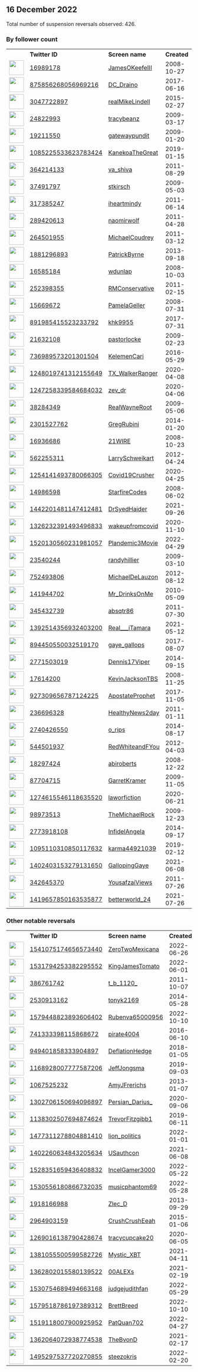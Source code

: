 
## 16 December 2022
Total number of suspension reversals observed: 426.

### By follower count
<table><tr><th></th><th align="left">Twitter ID</th><th align="left">Screen name</th>
<th align="left">Created</th><th align="left">Status</th><th align="left">Suspended</th><th align="left">Followers</th>
<tr><td><a href="https://pbs.twimg.com/profile_images/1639334106587594752/1nIRTlJr_normal.jpg"><img src="https://pbs.twimg.com/profile_images/1639334106587594752/1nIRTlJr_normal.jpg" width="40px" height="40px" align="center"/></a></td><td><a href="https://twitter.com/intent/user?user_id=16989178">16989178</a></td><td><a href="https://twitter.com/JamesOKeefeIII">JamesOKeefeIII</a></td><td>2008-10-27</td><td align="center"></td><td></td><td>1588230</td></tr>
<tr><td><a href="https://pbs.twimg.com/profile_images/1605984002522890244/FcXf_Nvp_normal.jpg"><img src="https://pbs.twimg.com/profile_images/1605984002522890244/FcXf_Nvp_normal.jpg" width="40px" height="40px" align="center"/></a></td><td><a href="https://twitter.com/intent/user?user_id=875856268056969216">875856268056969216</a></td><td><a href="https://twitter.com/DC_Draino">DC_Draino</a></td><td>2017-06-16</td><td align="center"></td><td></td><td>754655</td></tr>
<tr><td><a href="https://pbs.twimg.com/profile_images/855439170063536129/24_RnYSe_normal.jpg"><img src="https://pbs.twimg.com/profile_images/855439170063536129/24_RnYSe_normal.jpg" width="40px" height="40px" align="center"/></a></td><td><a href="https://twitter.com/intent/user?user_id=3047722897">3047722897</a></td><td><a href="https://twitter.com/realMikeLindell">realMikeLindell</a></td><td>2015-02-27</td><td align="center"></td><td></td><td>673433</td></tr>
<tr><td><a href="https://pbs.twimg.com/profile_images/1191531022703312896/MuXU4F9a_normal.jpg"><img src="https://pbs.twimg.com/profile_images/1191531022703312896/MuXU4F9a_normal.jpg" width="40px" height="40px" align="center"/></a></td><td><a href="https://twitter.com/intent/user?user_id=24822993">24822993</a></td><td><a href="https://twitter.com/tracybeanz">tracybeanz</a></td><td>2009-03-17</td><td align="center"></td><td>2022-12-16</td><td>557074</td></tr>
<tr><td><a href="https://pbs.twimg.com/profile_images/1604127647390392323/1CdvBvRK_normal.jpg"><img src="https://pbs.twimg.com/profile_images/1604127647390392323/1CdvBvRK_normal.jpg" width="40px" height="40px" align="center"/></a></td><td><a href="https://twitter.com/intent/user?user_id=19211550">19211550</a></td><td><a href="https://twitter.com/gatewaypundit">gatewaypundit</a></td><td>2009-01-20</td><td align="center"></td><td></td><td>523349</td></tr>
<tr><td><a href="https://pbs.twimg.com/profile_images/1612188077333835776/qxjhM55m_normal.jpg"><img src="https://pbs.twimg.com/profile_images/1612188077333835776/qxjhM55m_normal.jpg" width="40px" height="40px" align="center"/></a></td><td><a href="https://twitter.com/intent/user?user_id=1085225533623783424">1085225533623783424</a></td><td><a href="https://twitter.com/KanekoaTheGreat">KanekoaTheGreat</a></td><td>2019-01-15</td><td align="center"></td><td></td><td>379221</td></tr>
<tr><td><a href="https://pbs.twimg.com/profile_images/1152766391805763584/dvvPaK2N_normal.jpg"><img src="https://pbs.twimg.com/profile_images/1152766391805763584/dvvPaK2N_normal.jpg" width="40px" height="40px" align="center"/></a></td><td><a href="https://twitter.com/intent/user?user_id=364214133">364214133</a></td><td><a href="https://twitter.com/va_shiva">va_shiva</a></td><td>2011-08-29</td><td align="center"></td><td></td><td>322637</td></tr>
<tr><td><a href="https://pbs.twimg.com/profile_images/199472043/kirsch_normal.jpg"><img src="https://pbs.twimg.com/profile_images/199472043/kirsch_normal.jpg" width="40px" height="40px" align="center"/></a></td><td><a href="https://twitter.com/intent/user?user_id=37491797">37491797</a></td><td><a href="https://twitter.com/stkirsch">stkirsch</a></td><td>2009-05-03</td><td align="center"></td><td>2022-02-13</td><td>304231</td></tr>
<tr><td><a href="https://pbs.twimg.com/profile_images/1267270775385423872/Co_y6GOc_normal.jpg"><img src="https://pbs.twimg.com/profile_images/1267270775385423872/Co_y6GOc_normal.jpg" width="40px" height="40px" align="center"/></a></td><td><a href="https://twitter.com/intent/user?user_id=317385247">317385247</a></td><td><a href="https://twitter.com/iheartmindy">iheartmindy</a></td><td>2011-06-14</td><td align="center"></td><td></td><td>292848</td></tr>
<tr><td><a href="https://pbs.twimg.com/profile_images/1287776084998656000/y_enIbeq_normal.jpg"><img src="https://pbs.twimg.com/profile_images/1287776084998656000/y_enIbeq_normal.jpg" width="40px" height="40px" align="center"/></a></td><td><a href="https://twitter.com/intent/user?user_id=289420613">289420613</a></td><td><a href="https://twitter.com/naomirwolf">naomirwolf</a></td><td>2011-04-28</td><td align="center"></td><td></td><td>284333</td></tr>
<tr><td><a href="https://pbs.twimg.com/profile_images/1612573412861399068/8sNTqbiL_normal.jpg"><img src="https://pbs.twimg.com/profile_images/1612573412861399068/8sNTqbiL_normal.jpg" width="40px" height="40px" align="center"/></a></td><td><a href="https://twitter.com/intent/user?user_id=264501955">264501955</a></td><td><a href="https://twitter.com/MichaelCoudrey">MichaelCoudrey</a></td><td>2011-03-12</td><td align="center"></td><td></td><td>261070</td></tr>
<tr><td><a href="https://pbs.twimg.com/profile_images/378800000572625416/6cd40c135395d778cc81b79c46c69b32_normal.jpeg"><img src="https://pbs.twimg.com/profile_images/378800000572625416/6cd40c135395d778cc81b79c46c69b32_normal.jpeg" width="40px" height="40px" align="center"/></a></td><td><a href="https://twitter.com/intent/user?user_id=1881296893">1881296893</a></td><td><a href="https://twitter.com/PatrickByrne">PatrickByrne</a></td><td>2013-09-18</td><td align="center"></td><td></td><td>249400</td></tr>
<tr><td><a href="https://pbs.twimg.com/profile_images/640587218000568320/wQtpRikN_normal.jpg"><img src="https://pbs.twimg.com/profile_images/640587218000568320/wQtpRikN_normal.jpg" width="40px" height="40px" align="center"/></a></td><td><a href="https://twitter.com/intent/user?user_id=16585184">16585184</a></td><td><a href="https://twitter.com/wdunlap">wdunlap</a></td><td>2008-10-03</td><td align="center"></td><td></td><td>210735</td></tr>
<tr><td><a href="https://pbs.twimg.com/profile_images/1603858008135589900/AwTB85-X_normal.jpg"><img src="https://pbs.twimg.com/profile_images/1603858008135589900/AwTB85-X_normal.jpg" width="40px" height="40px" align="center"/></a></td><td><a href="https://twitter.com/intent/user?user_id=252398355">252398355</a></td><td><a href="https://twitter.com/RMConservative">RMConservative</a></td><td>2011-02-15</td><td align="center"></td><td>2022-07-03</td><td>194906</td></tr>
<tr><td><a href="https://pbs.twimg.com/profile_images/1335707607668039681/jLBsBlqp_normal.jpg"><img src="https://pbs.twimg.com/profile_images/1335707607668039681/jLBsBlqp_normal.jpg" width="40px" height="40px" align="center"/></a></td><td><a href="https://twitter.com/intent/user?user_id=15669672">15669672</a></td><td><a href="https://twitter.com/PamelaGeller">PamelaGeller</a></td><td>2008-07-31</td><td align="center"></td><td></td><td>176013</td></tr>
<tr><td><a href="https://pbs.twimg.com/profile_images/1370434018630643713/CBlDQ265_normal.jpg"><img src="https://pbs.twimg.com/profile_images/1370434018630643713/CBlDQ265_normal.jpg" width="40px" height="40px" align="center"/></a></td><td><a href="https://twitter.com/intent/user?user_id=891985415523233792">891985415523233792</a></td><td><a href="https://twitter.com/khk9955">khk9955</a></td><td>2017-07-31</td><td align="center"></td><td>2022-12-09</td><td>156829</td></tr>
<tr><td><a href="https://pbs.twimg.com/profile_images/1643663557500731434/XLq7g4Xz_normal.jpg"><img src="https://pbs.twimg.com/profile_images/1643663557500731434/XLq7g4Xz_normal.jpg" width="40px" height="40px" align="center"/></a></td><td><a href="https://twitter.com/intent/user?user_id=21632108">21632108</a></td><td><a href="https://twitter.com/pastorlocke">pastorlocke</a></td><td>2009-02-23</td><td align="center"></td><td></td><td>146687</td></tr>
<tr><td><a href="https://pbs.twimg.com/profile_images/1604153149765390338/PeUYpnkE_normal.jpg"><img src="https://pbs.twimg.com/profile_images/1604153149765390338/PeUYpnkE_normal.jpg" width="40px" height="40px" align="center"/></a></td><td><a href="https://twitter.com/intent/user?user_id=736989573201301504">736989573201301504</a></td><td><a href="https://twitter.com/KelemenCari">KelemenCari</a></td><td>2016-05-29</td><td align="center"></td><td></td><td>133036</td></tr>
<tr><td><a href="https://pbs.twimg.com/profile_images/1353441518334443520/1RTRJlU-_normal.jpg"><img src="https://pbs.twimg.com/profile_images/1353441518334443520/1RTRJlU-_normal.jpg" width="40px" height="40px" align="center"/></a></td><td><a href="https://twitter.com/intent/user?user_id=1248019741312155649">1248019741312155649</a></td><td><a href="https://twitter.com/TX_WalkerRanger">TX_WalkerRanger</a></td><td>2020-04-08</td><td align="center"></td><td></td><td>116856</td></tr>
<tr><td><a href="https://pbs.twimg.com/profile_images/1273806895560773632/shKS5OsE_normal.jpg"><img src="https://pbs.twimg.com/profile_images/1273806895560773632/shKS5OsE_normal.jpg" width="40px" height="40px" align="center"/></a></td><td><a href="https://twitter.com/intent/user?user_id=1247258339584684032">1247258339584684032</a></td><td><a href="https://twitter.com/zev_dr">zev_dr</a></td><td>2020-04-06</td><td align="center"></td><td></td><td>115114</td></tr>
<tr><td><a href="https://pbs.twimg.com/profile_images/683535584707518464/pOxaE23a_normal.jpg"><img src="https://pbs.twimg.com/profile_images/683535584707518464/pOxaE23a_normal.jpg" width="40px" height="40px" align="center"/></a></td><td><a href="https://twitter.com/intent/user?user_id=38284349">38284349</a></td><td><a href="https://twitter.com/RealWayneRoot">RealWayneRoot</a></td><td>2009-05-06</td><td align="center"></td><td></td><td>114292</td></tr>
<tr><td><a href="https://pbs.twimg.com/profile_images/1611113157820403712/e3Hy_yck_normal.png"><img src="https://pbs.twimg.com/profile_images/1611113157820403712/e3Hy_yck_normal.png" width="40px" height="40px" align="center"/></a></td><td><a href="https://twitter.com/intent/user?user_id=2301527762">2301527762</a></td><td><a href="https://twitter.com/GregRubini">GregRubini</a></td><td>2014-01-20</td><td align="center"></td><td></td><td>113754</td></tr>
<tr><td><a href="https://pbs.twimg.com/profile_images/1626978009285799936/tfAHXd7d_normal.jpg"><img src="https://pbs.twimg.com/profile_images/1626978009285799936/tfAHXd7d_normal.jpg" width="40px" height="40px" align="center"/></a></td><td><a href="https://twitter.com/intent/user?user_id=16936686">16936686</a></td><td><a href="https://twitter.com/21WIRE">21WIRE</a></td><td>2008-10-23</td><td align="center"></td><td></td><td>108585</td></tr>
<tr><td><a href="https://pbs.twimg.com/profile_images/1352066867838414850/2bv_aTro_normal.jpg"><img src="https://pbs.twimg.com/profile_images/1352066867838414850/2bv_aTro_normal.jpg" width="40px" height="40px" align="center"/></a></td><td><a href="https://twitter.com/intent/user?user_id=562255311">562255311</a></td><td><a href="https://twitter.com/LarrySchweikart">LarrySchweikart</a></td><td>2012-04-24</td><td align="center"></td><td></td><td>93162</td></tr>
<tr><td><a href="https://pbs.twimg.com/profile_images/1352174641331187713/fUgcRPnd_normal.jpg"><img src="https://pbs.twimg.com/profile_images/1352174641331187713/fUgcRPnd_normal.jpg" width="40px" height="40px" align="center"/></a></td><td><a href="https://twitter.com/intent/user?user_id=1254141493780066305">1254141493780066305</a></td><td><a href="https://twitter.com/Covid19Crusher">Covid19Crusher</a></td><td>2020-04-25</td><td align="center"></td><td>2022-02-13</td><td>92522</td></tr>
<tr><td><a href="https://pbs.twimg.com/profile_images/1615728441424240653/jPszdUXL_normal.jpg"><img src="https://pbs.twimg.com/profile_images/1615728441424240653/jPszdUXL_normal.jpg" width="40px" height="40px" align="center"/></a></td><td><a href="https://twitter.com/intent/user?user_id=14986598">14986598</a></td><td><a href="https://twitter.com/StarfireCodes">StarfireCodes</a></td><td>2008-06-02</td><td align="center"></td><td></td><td>89416</td></tr>
<tr><td><a href="https://pbs.twimg.com/profile_images/1604013834875928578/I5gj2-kv_normal.jpg"><img src="https://pbs.twimg.com/profile_images/1604013834875928578/I5gj2-kv_normal.jpg" width="40px" height="40px" align="center"/></a></td><td><a href="https://twitter.com/intent/user?user_id=1442201481147412481">1442201481147412481</a></td><td><a href="https://twitter.com/DrSyedHaider">DrSyedHaider</a></td><td>2021-09-26</td><td align="center"></td><td></td><td>86508</td></tr>
<tr><td><a href="https://pbs.twimg.com/profile_images/1620456338105974784/KMGMdsa3_normal.png"><img src="https://pbs.twimg.com/profile_images/1620456338105974784/KMGMdsa3_normal.png" width="40px" height="40px" align="center"/></a></td><td><a href="https://twitter.com/intent/user?user_id=1326232391493496833">1326232391493496833</a></td><td><a href="https://twitter.com/wakeupfromcovid">wakeupfromcovid</a></td><td>2020-11-10</td><td align="center"></td><td></td><td>85617</td></tr>
<tr><td><a href="https://pbs.twimg.com/profile_images/1520130969524744192/DwPS3feJ_normal.jpg"><img src="https://pbs.twimg.com/profile_images/1520130969524744192/DwPS3feJ_normal.jpg" width="40px" height="40px" align="center"/></a></td><td><a href="https://twitter.com/intent/user?user_id=1520130560231981057">1520130560231981057</a></td><td><a href="https://twitter.com/Plandemic3Movie">Plandemic3Movie</a></td><td>2022-04-29</td><td align="center"></td><td>2022-07-12</td><td>74632</td></tr>
<tr><td><a href="https://pbs.twimg.com/profile_images/1317203016160772103/Ydufo-3s_normal.jpg"><img src="https://pbs.twimg.com/profile_images/1317203016160772103/Ydufo-3s_normal.jpg" width="40px" height="40px" align="center"/></a></td><td><a href="https://twitter.com/intent/user?user_id=23540244">23540244</a></td><td><a href="https://twitter.com/randyhillier">randyhillier</a></td><td>2009-03-10</td><td align="center"></td><td>2022-03-09</td><td>72242</td></tr>
<tr><td><a href="https://pbs.twimg.com/profile_images/1649077482677764097/BQl7MMkr_normal.jpg"><img src="https://pbs.twimg.com/profile_images/1649077482677764097/BQl7MMkr_normal.jpg" width="40px" height="40px" align="center"/></a></td><td><a href="https://twitter.com/intent/user?user_id=752493806">752493806</a></td><td><a href="https://twitter.com/MichaelDeLauzon">MichaelDeLauzon</a></td><td>2012-08-12</td><td align="center"></td><td>2022-04-14</td><td>71993</td></tr>
<tr><td><a href="https://pbs.twimg.com/profile_images/1134420203381481473/uGpKts0D_normal.jpg"><img src="https://pbs.twimg.com/profile_images/1134420203381481473/uGpKts0D_normal.jpg" width="40px" height="40px" align="center"/></a></td><td><a href="https://twitter.com/intent/user?user_id=141944702">141944702</a></td><td><a href="https://twitter.com/Mr_DrinksOnMe">Mr_DrinksOnMe</a></td><td>2010-05-09</td><td align="center"></td><td></td><td>69407</td></tr>
<tr><td><a href="https://pbs.twimg.com/profile_images/1605833842484551685/3QpW_u1O_normal.jpg"><img src="https://pbs.twimg.com/profile_images/1605833842484551685/3QpW_u1O_normal.jpg" width="40px" height="40px" align="center"/></a></td><td><a href="https://twitter.com/intent/user?user_id=345432739">345432739</a></td><td><a href="https://twitter.com/absqtr86">absqtr86</a></td><td>2011-07-30</td><td align="center"></td><td>2022-11-13</td><td>68765</td></tr>
<tr><td><a href="https://pbs.twimg.com/profile_images/1438195917753098244/KIcIAmX7_normal.jpg"><img src="https://pbs.twimg.com/profile_images/1438195917753098244/KIcIAmX7_normal.jpg" width="40px" height="40px" align="center"/></a></td><td><a href="https://twitter.com/intent/user?user_id=1392514356932403200">1392514356932403200</a></td><td><a href="https://twitter.com/Real___iTamara">Real___iTamara</a></td><td>2021-05-12</td><td align="center"></td><td></td><td>67278</td></tr>
<tr><td><a href="https://pbs.twimg.com/profile_images/1322966844161069056/pYRP5dxd_normal.jpg"><img src="https://pbs.twimg.com/profile_images/1322966844161069056/pYRP5dxd_normal.jpg" width="40px" height="40px" align="center"/></a></td><td><a href="https://twitter.com/intent/user?user_id=894450550032519170">894450550032519170</a></td><td><a href="https://twitter.com/gaye_gallops">gaye_gallops</a></td><td>2017-08-07</td><td align="center"></td><td></td><td>64542</td></tr>
<tr><td><a href="https://pbs.twimg.com/profile_images/1611591342781771777/TQREO6iL_normal.jpg"><img src="https://pbs.twimg.com/profile_images/1611591342781771777/TQREO6iL_normal.jpg" width="40px" height="40px" align="center"/></a></td><td><a href="https://twitter.com/intent/user?user_id=2771503019">2771503019</a></td><td><a href="https://twitter.com/Dennis17Viper">Dennis17Viper</a></td><td>2014-09-15</td><td align="center"></td><td></td><td>61879</td></tr>
<tr><td><a href="https://pbs.twimg.com/profile_images/812671464109326337/ScqkChS0_normal.jpg"><img src="https://pbs.twimg.com/profile_images/812671464109326337/ScqkChS0_normal.jpg" width="40px" height="40px" align="center"/></a></td><td><a href="https://twitter.com/intent/user?user_id=17614200">17614200</a></td><td><a href="https://twitter.com/KevinJacksonTBS">KevinJacksonTBS</a></td><td>2008-11-25</td><td align="center"></td><td></td><td>56493</td></tr>
<tr><td><a href="https://pbs.twimg.com/profile_images/1641645299889238017/WwwK5Nnx_normal.jpg"><img src="https://pbs.twimg.com/profile_images/1641645299889238017/WwwK5Nnx_normal.jpg" width="40px" height="40px" align="center"/></a></td><td><a href="https://twitter.com/intent/user?user_id=927309656787124225">927309656787124225</a></td><td><a href="https://twitter.com/ApostateProphet">ApostateProphet</a></td><td>2017-11-05</td><td align="center"></td><td>2022-06-12</td><td>55136</td></tr>
<tr><td><a href="https://pbs.twimg.com/profile_images/511984651972276224/hJYNVtnP_normal.png"><img src="https://pbs.twimg.com/profile_images/511984651972276224/hJYNVtnP_normal.png" width="40px" height="40px" align="center"/></a></td><td><a href="https://twitter.com/intent/user?user_id=236696328">236696328</a></td><td><a href="https://twitter.com/HealthyNews2day">HealthyNews2day</a></td><td>2011-01-11</td><td align="center"></td><td></td><td>52935</td></tr>
<tr><td><a href="https://pbs.twimg.com/profile_images/1339475300250316802/1FAC5bCw_normal.jpg"><img src="https://pbs.twimg.com/profile_images/1339475300250316802/1FAC5bCw_normal.jpg" width="40px" height="40px" align="center"/></a></td><td><a href="https://twitter.com/intent/user?user_id=2740426550">2740426550</a></td><td><a href="https://twitter.com/o_rips">o_rips</a></td><td>2014-08-17</td><td align="center"></td><td></td><td>52416</td></tr>
<tr><td><a href="https://pbs.twimg.com/profile_images/972185483903164416/pGLXjohp_normal.jpg"><img src="https://pbs.twimg.com/profile_images/972185483903164416/pGLXjohp_normal.jpg" width="40px" height="40px" align="center"/></a></td><td><a href="https://twitter.com/intent/user?user_id=544501937">544501937</a></td><td><a href="https://twitter.com/RedWhiteandFYou">RedWhiteandFYou</a></td><td>2012-04-03</td><td align="center"></td><td></td><td>52044</td></tr>
<tr><td><a href="https://pbs.twimg.com/profile_images/1634329360290258945/cB_WrFU__normal.jpg"><img src="https://pbs.twimg.com/profile_images/1634329360290258945/cB_WrFU__normal.jpg" width="40px" height="40px" align="center"/></a></td><td><a href="https://twitter.com/intent/user?user_id=18297424">18297424</a></td><td><a href="https://twitter.com/abiroberts">abiroberts</a></td><td>2008-12-22</td><td align="center"></td><td>2022-05-19</td><td>51353</td></tr>
<tr><td><a href="https://pbs.twimg.com/profile_images/1494501034768617476/BtBRmo8T_normal.jpg"><img src="https://pbs.twimg.com/profile_images/1494501034768617476/BtBRmo8T_normal.jpg" width="40px" height="40px" align="center"/></a></td><td><a href="https://twitter.com/intent/user?user_id=87704715">87704715</a></td><td><a href="https://twitter.com/GarretKramer">GarretKramer</a></td><td>2009-11-05</td><td align="center">✔️👋</td><td>2022-09-06</td><td>49933</td></tr>
<tr><td><a href="https://pbs.twimg.com/profile_images/1454930308260843524/sTVokvVK_normal.jpg"><img src="https://pbs.twimg.com/profile_images/1454930308260843524/sTVokvVK_normal.jpg" width="40px" height="40px" align="center"/></a></td><td><a href="https://twitter.com/intent/user?user_id=1274615546118635520">1274615546118635520</a></td><td><a href="https://twitter.com/laworfiction">laworfiction</a></td><td>2020-06-21</td><td align="center"></td><td>2022-11-10</td><td>49274</td></tr>
<tr><td><a href="https://pbs.twimg.com/profile_images/1112013016952946688/qcBhSMvI_normal.jpg"><img src="https://pbs.twimg.com/profile_images/1112013016952946688/qcBhSMvI_normal.jpg" width="40px" height="40px" align="center"/></a></td><td><a href="https://twitter.com/intent/user?user_id=98973513">98973513</a></td><td><a href="https://twitter.com/TheMichaelRock">TheMichaelRock</a></td><td>2009-12-23</td><td align="center"></td><td></td><td>47479</td></tr>
<tr><td><a href="https://pbs.twimg.com/profile_images/1329994457505296389/oTVjQQ62_normal.jpg"><img src="https://pbs.twimg.com/profile_images/1329994457505296389/oTVjQQ62_normal.jpg" width="40px" height="40px" align="center"/></a></td><td><a href="https://twitter.com/intent/user?user_id=2773918108">2773918108</a></td><td><a href="https://twitter.com/InfidelAngela">InfidelAngela</a></td><td>2014-09-17</td><td align="center"></td><td></td><td>46248</td></tr>
<tr><td><a href="https://pbs.twimg.com/profile_images/1372090825132367874/iuq8R39H_normal.jpg"><img src="https://pbs.twimg.com/profile_images/1372090825132367874/iuq8R39H_normal.jpg" width="40px" height="40px" align="center"/></a></td><td><a href="https://twitter.com/intent/user?user_id=1095110310850117632">1095110310850117632</a></td><td><a href="https://twitter.com/karma44921039">karma44921039</a></td><td>2019-02-12</td><td align="center"></td><td></td><td>45889</td></tr>
<tr><td><a href="https://pbs.twimg.com/profile_images/1609228968200110082/C1vTawBE_normal.jpg"><img src="https://pbs.twimg.com/profile_images/1609228968200110082/C1vTawBE_normal.jpg" width="40px" height="40px" align="center"/></a></td><td><a href="https://twitter.com/intent/user?user_id=1402403153279131650">1402403153279131650</a></td><td><a href="https://twitter.com/GallopingGaye">GallopingGaye</a></td><td>2021-06-08</td><td align="center"></td><td></td><td>43618</td></tr>
<tr><td><a href="https://pbs.twimg.com/profile_images/1176798187308429313/v7vN2pe1_normal.jpg"><img src="https://pbs.twimg.com/profile_images/1176798187308429313/v7vN2pe1_normal.jpg" width="40px" height="40px" align="center"/></a></td><td><a href="https://twitter.com/intent/user?user_id=342645370">342645370</a></td><td><a href="https://twitter.com/YousafzaiViews">YousafzaiViews</a></td><td>2011-07-26</td><td align="center"></td><td>2022-10-15</td><td>41705</td></tr>
<tr><td><a href="https://pbs.twimg.com/profile_images/1622665954764234768/9YkshWxJ_normal.jpg"><img src="https://pbs.twimg.com/profile_images/1622665954764234768/9YkshWxJ_normal.jpg" width="40px" height="40px" align="center"/></a></td><td><a href="https://twitter.com/intent/user?user_id=1419657850163535877">1419657850163535877</a></td><td><a href="https://twitter.com/betterworld_24">betterworld_24</a></td><td>2021-07-26</td><td align="center"></td><td></td><td>41627</td></tr>
</table>

### Other notable reversals
<table><tr><th></th><th align="left">Twitter ID</th><th align="left">Screen name</th>
<th align="left">Created</th><th align="left">Status</th><th align="left">Suspended</th><th align="left">Followers</th>
<tr><td><a href="https://pbs.twimg.com/profile_images/1609969976450121728/_TYoJyh9_normal.jpg"><img src="https://pbs.twimg.com/profile_images/1609969976450121728/_TYoJyh9_normal.jpg" width="40px" height="40px" align="center"/></a></td><td><a href="https://twitter.com/intent/user?user_id=1541075174656573440">1541075174656573440</a></td><td><a href="https://twitter.com/ZeroTwoMexicana">ZeroTwoMexicana</a></td><td>2022-06-26</td><td align="center">🚫</td><td>2022-10-24</td><td>15729</td></tr>
<tr><td><a href="https://pbs.twimg.com/profile_images/1555009410711404544/6BxJ0AGD_normal.jpg"><img src="https://pbs.twimg.com/profile_images/1555009410711404544/6BxJ0AGD_normal.jpg" width="40px" height="40px" align="center"/></a></td><td><a href="https://twitter.com/intent/user?user_id=1531794253382295552">1531794253382295552</a></td><td><a href="https://twitter.com/KingJamesTomato">KingJamesTomato</a></td><td>2022-06-01</td><td align="center"></td><td>2022-12-12</td><td>1181</td></tr>
<tr><td><a href="https://pbs.twimg.com/profile_images/1549977359415009283/msiJPX1-_normal.jpg"><img src="https://pbs.twimg.com/profile_images/1549977359415009283/msiJPX1-_normal.jpg" width="40px" height="40px" align="center"/></a></td><td><a href="https://twitter.com/intent/user?user_id=386761742">386761742</a></td><td><a href="https://twitter.com/t_b_1120_">t_b_1120_</a></td><td>2011-10-07</td><td align="center"></td><td>2022-12-14</td><td>39522</td></tr>
<tr><td><a href="https://pbs.twimg.com/profile_images/471770889986383872/dzd77EnF_normal.jpeg"><img src="https://pbs.twimg.com/profile_images/471770889986383872/dzd77EnF_normal.jpeg" width="40px" height="40px" align="center"/></a></td><td><a href="https://twitter.com/intent/user?user_id=2530913162">2530913162</a></td><td><a href="https://twitter.com/tonyk2169">tonyk2169</a></td><td>2014-05-28</td><td align="center"></td><td>2022-11-03</td><td>9337</td></tr>
<tr><td><a href="https://pbs.twimg.com/profile_images/1579910848331583489/B6uPUU1f_normal.jpg"><img src="https://pbs.twimg.com/profile_images/1579910848331583489/B6uPUU1f_normal.jpg" width="40px" height="40px" align="center"/></a></td><td><a href="https://twitter.com/intent/user?user_id=1579448823893606402">1579448823893606402</a></td><td><a href="https://twitter.com/Rubenva65000956">Rubenva65000956</a></td><td>2022-10-10</td><td align="center"></td><td>2022-11-29</td><td>1431</td></tr>
<tr><td><a href="https://abs.twimg.com/sticky/default_profile_images/default_profile_normal.png"><img src="https://abs.twimg.com/sticky/default_profile_images/default_profile_normal.png" width="40px" height="40px" align="center"/></a></td><td><a href="https://twitter.com/intent/user?user_id=741333398115868672">741333398115868672</a></td><td><a href="https://twitter.com/pirate4004">pirate4004</a></td><td>2016-06-10</td><td align="center"></td><td>2022-12-16</td><td>1218</td></tr>
<tr><td><a href="https://pbs.twimg.com/profile_images/1545826848529072128/4CRYq-60_normal.jpg"><img src="https://pbs.twimg.com/profile_images/1545826848529072128/4CRYq-60_normal.jpg" width="40px" height="40px" align="center"/></a></td><td><a href="https://twitter.com/intent/user?user_id=949401858333904897">949401858333904897</a></td><td><a href="https://twitter.com/DeflationHedge">DeflationHedge</a></td><td>2018-01-05</td><td align="center">🚫</td><td>2022-12-13</td><td>308</td></tr>
<tr><td><a href="https://pbs.twimg.com/profile_images/1234813766337990656/GrLwGhrs_normal.jpg"><img src="https://pbs.twimg.com/profile_images/1234813766337990656/GrLwGhrs_normal.jpg" width="40px" height="40px" align="center"/></a></td><td><a href="https://twitter.com/intent/user?user_id=1168928007777587206">1168928007777587206</a></td><td><a href="https://twitter.com/JeffJongsma">JeffJongsma</a></td><td>2019-09-03</td><td align="center"></td><td>2022-12-10</td><td>212</td></tr>
<tr><td><a href="https://pbs.twimg.com/profile_images/851266033650245632/t1HOncrj_normal.jpg"><img src="https://pbs.twimg.com/profile_images/851266033650245632/t1HOncrj_normal.jpg" width="40px" height="40px" align="center"/></a></td><td><a href="https://twitter.com/intent/user?user_id=1067525232">1067525232</a></td><td><a href="https://twitter.com/AmyJFrerichs">AmyJFrerichs</a></td><td>2013-01-07</td><td align="center">🔒</td><td>2022-12-14</td><td>38</td></tr>
<tr><td><a href="https://pbs.twimg.com/profile_images/1417627232596602881/nZynIt4t_normal.jpg"><img src="https://pbs.twimg.com/profile_images/1417627232596602881/nZynIt4t_normal.jpg" width="40px" height="40px" align="center"/></a></td><td><a href="https://twitter.com/intent/user?user_id=1302706150694096897">1302706150694096897</a></td><td><a href="https://twitter.com/Persian_Darius_">Persian_Darius_</a></td><td>2020-09-06</td><td align="center">🚫</td><td>2022-12-12</td><td>1348</td></tr>
<tr><td><a href="https://pbs.twimg.com/profile_images/1637647413019017216/PIDBwwh2_normal.jpg"><img src="https://pbs.twimg.com/profile_images/1637647413019017216/PIDBwwh2_normal.jpg" width="40px" height="40px" align="center"/></a></td><td><a href="https://twitter.com/intent/user?user_id=1138302507694874624">1138302507694874624</a></td><td><a href="https://twitter.com/TrevorFitzgibb1">TrevorFitzgibb1</a></td><td>2019-06-11</td><td align="center"></td><td>2022-12-15</td><td>6248</td></tr>
<tr><td><a href="https://pbs.twimg.com/profile_images/1644814251972755456/7DQPhCYW_normal.jpg"><img src="https://pbs.twimg.com/profile_images/1644814251972755456/7DQPhCYW_normal.jpg" width="40px" height="40px" align="center"/></a></td><td><a href="https://twitter.com/intent/user?user_id=1477311278804881410">1477311278804881410</a></td><td><a href="https://twitter.com/lion_politics">lion_politics</a></td><td>2022-01-01</td><td align="center"></td><td>2022-10-30</td><td>13912</td></tr>
<tr><td><a href="https://pbs.twimg.com/profile_images/1574485543081033728/Aqa9sIRx_normal.jpg"><img src="https://pbs.twimg.com/profile_images/1574485543081033728/Aqa9sIRx_normal.jpg" width="40px" height="40px" align="center"/></a></td><td><a href="https://twitter.com/intent/user?user_id=1402260634843205634">1402260634843205634</a></td><td><a href="https://twitter.com/USauthcon">USauthcon</a></td><td>2021-06-08</td><td align="center">🚫</td><td>2022-12-13</td><td>341</td></tr>
<tr><td><a href="https://pbs.twimg.com/profile_images/1535827667500806144/bk45veTT_normal.png"><img src="https://pbs.twimg.com/profile_images/1535827667500806144/bk45veTT_normal.png" width="40px" height="40px" align="center"/></a></td><td><a href="https://twitter.com/intent/user?user_id=1528351659436408832">1528351659436408832</a></td><td><a href="https://twitter.com/IncelGamer3000">IncelGamer3000</a></td><td>2022-05-22</td><td align="center"></td><td>2022-11-14</td><td>758</td></tr>
<tr><td><a href="https://pbs.twimg.com/profile_images/1608786307861340161/Q8VgZkbo_normal.jpg"><img src="https://pbs.twimg.com/profile_images/1608786307861340161/Q8VgZkbo_normal.jpg" width="40px" height="40px" align="center"/></a></td><td><a href="https://twitter.com/intent/user?user_id=1530556180866732035">1530556180866732035</a></td><td><a href="https://twitter.com/musicphantom69">musicphantom69</a></td><td>2022-05-28</td><td align="center"></td><td>2022-12-05</td><td>1287</td></tr>
<tr><td><a href="https://pbs.twimg.com/profile_images/1599469624365654022/VTFNiKZu_normal.jpg"><img src="https://pbs.twimg.com/profile_images/1599469624365654022/VTFNiKZu_normal.jpg" width="40px" height="40px" align="center"/></a></td><td><a href="https://twitter.com/intent/user?user_id=1918166988">1918166988</a></td><td><a href="https://twitter.com/Zlec_D">Zlec_D</a></td><td>2013-09-29</td><td align="center"></td><td>2022-12-14</td><td>281</td></tr>
<tr><td><a href="https://pbs.twimg.com/profile_images/552570154643501056/xSsStC7T_normal.jpeg"><img src="https://pbs.twimg.com/profile_images/552570154643501056/xSsStC7T_normal.jpeg" width="40px" height="40px" align="center"/></a></td><td><a href="https://twitter.com/intent/user?user_id=2964903159">2964903159</a></td><td><a href="https://twitter.com/CrushCrushEeah">CrushCrushEeah</a></td><td>2015-01-06</td><td align="center"></td><td>2022-11-29</td><td>157</td></tr>
<tr><td><a href="https://pbs.twimg.com/profile_images/1642310195693928448/BkU5CXv1_normal.jpg"><img src="https://pbs.twimg.com/profile_images/1642310195693928448/BkU5CXv1_normal.jpg" width="40px" height="40px" align="center"/></a></td><td><a href="https://twitter.com/intent/user?user_id=1269016138790428674">1269016138790428674</a></td><td><a href="https://twitter.com/tracycupcake20">tracycupcake20</a></td><td>2020-06-05</td><td align="center"></td><td>2022-11-07</td><td>26558</td></tr>
<tr><td><a href="https://pbs.twimg.com/profile_images/1638527581187129345/zvGHZ2S3_normal.jpg"><img src="https://pbs.twimg.com/profile_images/1638527581187129345/zvGHZ2S3_normal.jpg" width="40px" height="40px" align="center"/></a></td><td><a href="https://twitter.com/intent/user?user_id=1381055500599582726">1381055500599582726</a></td><td><a href="https://twitter.com/Mystic_XBT">Mystic_XBT</a></td><td>2021-04-11</td><td align="center"></td><td>2022-12-13</td><td>5973</td></tr>
<tr><td><a href="https://pbs.twimg.com/profile_images/1461852390999609346/Qwf3udff_normal.jpg"><img src="https://pbs.twimg.com/profile_images/1461852390999609346/Qwf3udff_normal.jpg" width="40px" height="40px" align="center"/></a></td><td><a href="https://twitter.com/intent/user?user_id=1362802015580139522">1362802015580139522</a></td><td><a href="https://twitter.com/00ALEXs">00ALEXs</a></td><td>2021-02-19</td><td align="center"></td><td>2022-12-05</td><td>426</td></tr>
<tr><td><a href="https://pbs.twimg.com/profile_images/1598386241732546561/qpsVIxtt_normal.jpg"><img src="https://pbs.twimg.com/profile_images/1598386241732546561/qpsVIxtt_normal.jpg" width="40px" height="40px" align="center"/></a></td><td><a href="https://twitter.com/intent/user?user_id=1530754689494663168">1530754689494663168</a></td><td><a href="https://twitter.com/judgejudithfan">judgejudithfan</a></td><td>2022-05-29</td><td align="center">🚫</td><td>2022-12-12</td><td>50</td></tr>
<tr><td><a href="https://pbs.twimg.com/profile_images/1596191748291588096/nmCILvPE_normal.jpg"><img src="https://pbs.twimg.com/profile_images/1596191748291588096/nmCILvPE_normal.jpg" width="40px" height="40px" align="center"/></a></td><td><a href="https://twitter.com/intent/user?user_id=1579518786197389312">1579518786197389312</a></td><td><a href="https://twitter.com/BrettBreed">BrettBreed</a></td><td>2022-10-10</td><td align="center">🚫</td><td>2022-12-10</td><td>205</td></tr>
<tr><td><a href="https://pbs.twimg.com/profile_images/1519118415922753536/yGFtPRnm_normal.jpg"><img src="https://pbs.twimg.com/profile_images/1519118415922753536/yGFtPRnm_normal.jpg" width="40px" height="40px" align="center"/></a></td><td><a href="https://twitter.com/intent/user?user_id=1519118007900925952">1519118007900925952</a></td><td><a href="https://twitter.com/PatQuan702">PatQuan702</a></td><td>2022-04-27</td><td align="center"></td><td>2022-12-08</td><td>79</td></tr>
<tr><td><a href="https://pbs.twimg.com/profile_images/1643572217291194368/zRyTzm6u_normal.jpg"><img src="https://pbs.twimg.com/profile_images/1643572217291194368/zRyTzm6u_normal.jpg" width="40px" height="40px" align="center"/></a></td><td><a href="https://twitter.com/intent/user?user_id=1362064072938774538">1362064072938774538</a></td><td><a href="https://twitter.com/TheBvonD">TheBvonD</a></td><td>2021-02-17</td><td align="center"></td><td>2022-12-14</td><td>237</td></tr>
<tr><td><a href="https://pbs.twimg.com/profile_images/1605042857881980928/wzzojZbZ_normal.jpg"><img src="https://pbs.twimg.com/profile_images/1605042857881980928/wzzojZbZ_normal.jpg" width="40px" height="40px" align="center"/></a></td><td><a href="https://twitter.com/intent/user?user_id=1495297537720270855">1495297537720270855</a></td><td><a href="https://twitter.com/steezokris">steezokris</a></td><td>2022-02-20</td><td align="center">🚫</td><td>2022-12-12</td><td>56</td></tr>
</table>
